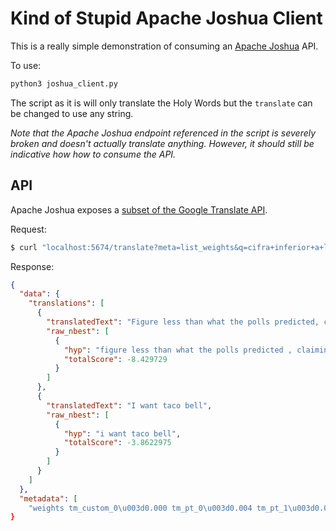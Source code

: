 # Kind of Stupid Apache Joshua Client

This is a really simple demonstration of consuming an [Apache Joshua](https://joshua.apache.org/) API.

To use:
```bash
python3 joshua_client.py
```

The script as it is will only translate the Holy Words but the ```translate``` can be changed to use any string.

*Note that the Apache Joshua endpoint referenced in the script is severely broken and doesn't actually translate
anything. However, it should still be indicative how how to consume the API.*

## API

Apache Joshua exposes a [subset of the Google Translate API](https://cwiki.apache.org/confluence/display/JOSHUA/RESTful+API).

Request:
```bash
$ curl "localhost:5674/translate?meta=list_weights&q=cifra+inferior+a+lo+que+predec%C3%ADan+las+encuestas+%2C+que+pronosticaban+de+mas+del+60+%25+de+participaci%C3%B3n+electoral+.&q=yo+quiero+taco+bell"
```

Response:
```json
{
  "data": {
    "translations": [
      {
        "translatedText": "Figure less than what the polls predicted, claiming more than 60 % of electoral participation.",
        "raw_nbest": [
          {
            "hyp": "figure less than what the polls predicted , claiming more than 60 % of electoral participation .",
            "totalScore": -8.429729
          }
        ]
      },
      {
        "translatedText": "I want taco bell",
        "raw_nbest": [
          {
            "hyp": "i want taco bell",
            "totalScore": -3.8622975
          }
        ]
      }
    ]
  },
  "metadata": [
    "weights tm_custom_0\u003d0.000 tm_pt_0\u003d0.004 tm_pt_1\u003d0.029 tm_pt_2\u003d0.002 tm_pt_3\u003d0.325 tm_pt_4\u003d0.106 tm_pt_5\u003d0.087 OOVPenalty\u003d0.006 WordPenalty\u003d-0.090 lm_0\u003d0.221 Distortion\u003d0.094 PhrasePenalty\u003d-0.002 lm_1\u003d0.034"
}
```
